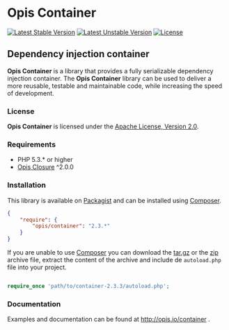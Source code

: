 Opis Container
==============
[![Latest Stable Version](https://poser.pugx.org/opis/container/version.png)](https://packagist.org/packages/opis/container)
[![Latest Unstable Version](https://poser.pugx.org/opis/container/v/unstable.png)](//packagist.org/packages/opis/container)
[![License](https://poser.pugx.org/opis/container/license.png)](https://packagist.org/packages/opis/container)

Dependency injection container
-------------------
**Opis Container** is a library that provides a fully serializable dependency injection container.
The **Opis Container** library can be used to deliver a more reusable, testable and maintainable code,
while increasing the speed of development. 

### License

**Opis Container** is licensed under the [Apache License, Version 2.0](http://www.apache.org/licenses/LICENSE-2.0). 

### Requirements

* PHP 5.3.* or higher
* [Opis Closure](http://www.opis.io/closure) ^2.0.0

### Installation

This library is available on [Packagist](https://packagist.org/packages/opis/container) and can be installed using [Composer](http://getcomposer.org).

```json
{
    "require": {
        "opis/container": "2.3.*"
    }
}
```

If you are unable to use [Composer](http://getcomposer.org) you can download the
[tar.gz](https://github.com/opis/container/archive/2.3.3.tar.gz) or the [zip](https://github.com/opis/container/archive/2.3.3.zip)
archive file, extract the content of the archive and include de `autoload.php` file into your project. 

```php

require_once 'path/to/container-2.3.3/autoload.php';

```

### Documentation

Examples and documentation can be found at http://opis.io/container .
